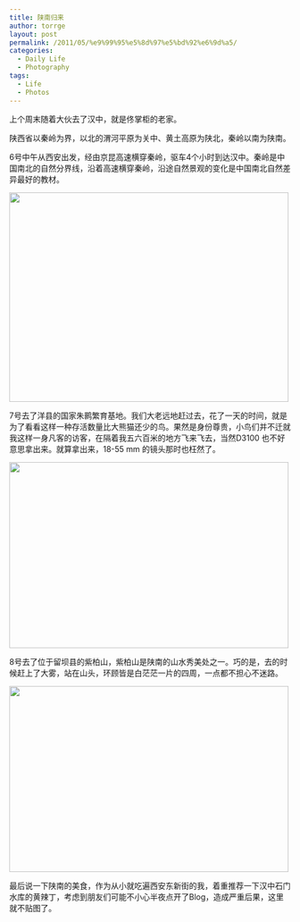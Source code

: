 ```yaml
---
title: 陕南归来
author: torrge
layout: post
permalink: /2011/05/%e9%99%95%e5%8d%97%e5%bd%92%e6%9d%a5/
categories:
  - Daily Life
  - Photography
tags:
  - Life
  - Photos
---
```

上个周末随着大伙去了汉中，就是佟掌柜的老家。

陕西省以秦岭为界，以北的渭河平原为关中、黄土高原为陕北，秦岭以南为陕南。

6号中午从西安出发，经由京昆高速横穿秦岭，驱车4个小时到达汉中。秦岭是中国南北的自然分界线，沿着高速横穿秦岭，沿途自然景观的变化是中国南北自然差异最好的教材。

<img class="alignnone wp-image-255" title="秦岭" src="http://pic.yupoo.com/convallariaa/B4bLjqeB/medium.jpg" alt="" width="500" height="375" />

7号去了洋县的国家朱鹮繁育基地。我们大老远地赶过去，花了一天的时间，就是为了看看这样一种存活数量比大熊猫还少的鸟。果然是身份尊贵，小鸟们并不迁就我这样一身凡客的访客，在隔着我五六百米的地方飞来飞去，当然D3100 也不好意思拿出来。就算拿出来，18-55 mm 的镜头那时也枉然了。

<img class="alignnone" title="牡丹" src="http://pic.yupoo.com/convallariaa/B4bBgRjS/medium.jpg" alt="" width="500" height="333" />

8号去了位于留坝县的紫柏山，紫柏山是陕南的山水秀美处之一。巧的是，去的时候赶上了大雾，站在山头，环顾皆是白茫茫一片的四周，一点都不担心不迷路。

<img class="alignnone" title="半山腰上山楂树" src="http://pic.yupoo.com/convallariaa/B4bBha7s/medium.jpg" alt="" width="500" height="333" />

最后说一下陕南的美食，作为从小就吃遍西安东新街的我，着重推荐一下汉中石门水库的黄辣丁，考虑到朋友们可能不小心半夜点开了Blog，造成严重后果，这里就不贴图了。